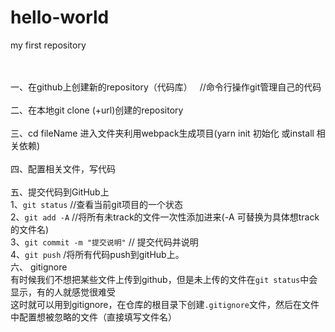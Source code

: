 # hello-world
my first repository


<br><br>
一、在github上创建新的repository（代码库）  
//命令行操作git管理自己的代码
<br><br>
二、在本地git clone (+url)创建的repository
<br><br>
三、cd fileName  进入文件夹利用webpack生成项目(yarn init 初始化 或install 相关依赖)
<br><br>
四、配置相关文件，写代码
<br><br>
五、提交代码到GitHub上
<br>
1、`git status`  //查看当前git项目的一个状态
<br>
2、`git add -A` //将所有未track的文件一次性添加进来(-A 可替换为具体想track的文件名)
<br>
3、`git commit -m "提交说明"` // 提交代码并说明
<br>
4、`git push` /将所有代码push到gitHub上。
<br>
六、 gitignore
<br>
有时候我们不想把某些文件上传到github，但是未上传的文件在`git status`中会显示，有的人就感觉很难受
<br>
这时就可以用到gitignore，在仓库的根目录下创建`.gitignore`文件，然后在文件中配置想被忽略的文件（直接填写文件名）
